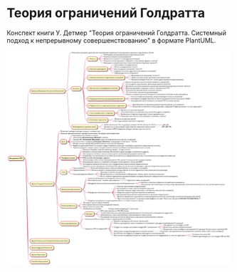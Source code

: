 # Теория ограничений Голдратта
Конспект книги У. Детмер "Теория ограничений Голдратта. Системный подход к непрерывному совершенствованию" в формате PlantUML.

![Dettmer Goldratt's Theory of Constraints](synopsis.png)
